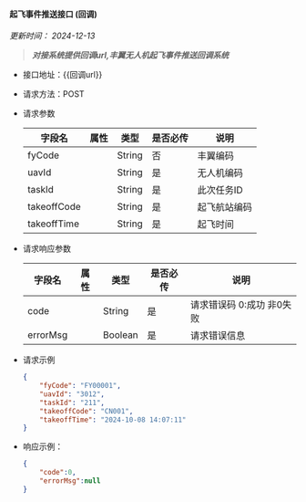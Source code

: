 #### 起飞事件推送接口 (回调) 
*更新时间： 2024-12-13*
> ***对接系统提供回调url,丰翼无人机起飞事件推送回调系统***

- 接口地址：{{回调url}}
- 请求方法：POST
- 请求参数

    |字段名			|属性	    |类型	|是否必传	|说明            |
    |---------------|-----------|-------|-----------|----------------|
	|fyCode			|			|String	|否			|丰翼编码        |
	|uavId			|			|String	|是			|无人机编码      |
	|taskId			|			|String	|是			|此次任务ID      |
	|takeoffCode	|			|String	|是			|起飞航站编码    |
	|takeoffTime	|			|String	|是			|起飞时间        |

	
- 请求响应参数

    |字段名	 		|属性	    |类型	|是否必传	|说明	                  |
    |---------------|-----------|-------|-----------|-------------------------|
	|code 			|			|String	|是			|请求错误码 0:成功 非0失败|
	|errorMsg		|			|Boolean|是			|请求错误信息             |


- 请求示例
    ```json
    {
        "fyCode": "FY00001",
        "uavId": "3012",
        "taskId": "211",
        "takeoffCode": "CN001",
        "takeoffTime": "2024-10-08 14:07:11"
    }
    ```
- 响应示例：
   
    ```json
	{
        "code":0,
        "errorMsg":null
	}
    ```